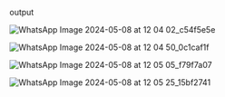 output

![WhatsApp Image 2024-05-08 at 12 04 02_c54f5e5e](https://github.com/wanshmain/21051782/assets/123005266/4d8dc317-8712-4954-b5aa-d837492aa349)


![WhatsApp Image 2024-05-08 at 12 04 50_0c1caf1f](https://github.com/wanshmain/21051782/assets/123005266/052181bc-c3ca-4025-8438-383962a21264)


![WhatsApp Image 2024-05-08 at 12 05 05_f79f7a07](https://github.com/wanshmain/21051782/assets/123005266/d5c0b7df-a17c-4738-aea1-d9cf42647fad)


![WhatsApp Image 2024-05-08 at 12 05 25_15bf2741](https://github.com/wanshmain/21051782/assets/123005266/04500398-1eaf-4ff0-9f83-607c85330861)
